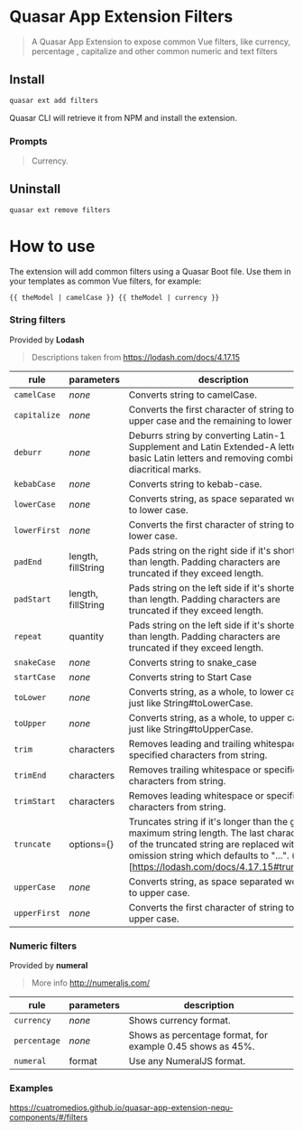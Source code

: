 Quasar App Extension Filters
===

> A Quasar App Extension to expose common Vue filters, like currency, percentage
  , capitalize and other common numeric and text filters

## Install
```bash
quasar ext add filters
```
Quasar CLI will retrieve it from NPM and install the extension.

### Prompts

> Currency.

## Uninstall
```bash
quasar ext remove filters
```

# How to use
The extension will add common filters using a Quasar Boot file. Use them in your templates as common Vue filters, for example:

```vue
{{ theModel | camelCase }} {{ theModel | currency }}
```

### String filters
Provided by **Lodash** 
> Descriptions taken from https://lodash.com/docs/4.17.15 

| **rule**   | **parameters**| **description** |
|--------------|------------   | --- |
| `camelCase`   | _none_ | Converts string to camelCase.
| `capitalize`   | _none_ | Converts the first character of string to upper case and the remaining to lower case.
| `deburr`   | _none_ | Deburrs string by converting Latin-1 Supplement and Latin Extended-A letters to basic Latin letters and removing combining diacritical marks.
| `kebabCase`   | _none_ | Converts string to kebab-case.
| `lowerCase`   | _none_ | Converts string, as space separated words, to lower case.
| `lowerFirst`   | _none_ | Converts the first character of string to lower case.
| `padEnd`   | length, fillString | Pads string on the right side if it's shorter than length. Padding characters are truncated if they exceed length.
| `padStart`   | length, fillString | Pads string on the left side if it's shorter than length. Padding characters are truncated if they exceed length.
| `repeat`   | quantity | Pads string on the left side if it's shorter than length. Padding characters are truncated if they exceed length.
| `snakeCase`   | _none_ | Converts string to snake_case
| `startCase`   | _none_ | Converts string to Start Case
| `toLower`   | _none_ | Converts string, as a whole, to lower case just like String#toLowerCase.
| `toUpper`   | _none_ | Converts string, as a whole, to upper case just like String#toUpperCase.
| `trim`   | characters | Removes leading and trailing whitespace or specified characters from string.
| `trimEnd`   | characters | Removes trailing whitespace or specified characters from string.
| `trimStart`   | characters | Removes leading whitespace or specified characters from string.
| `truncate`   | options={} | Truncates string if it's longer than the given maximum string length. The last characters of the truncated string are replaced with the omission string which defaults to "...". (info)[https://lodash.com/docs/4.17.15#truncate]
| `upperCase`   | _none_ | Converts string, as space separated words, to upper case.
| `upperFirst`   | _none_ | Converts the first character of string to upper case.

### Numeric filters
Provided by **numeral** 
> More info http://numeraljs.com/ 

| **rule**   | **parameters**| **description** |
|--------------|------------   | --- |
| `currency`   | _none_ | Shows currency format.
| `percentage`   | _none_ | Shows as percentage format, for example 0.45 shows as 45%.
| `numeral`   | format | Use any NumeralJS format.

### Examples
https://cuatromedios.github.io/quasar-app-extension-nequ-components/#/filters
